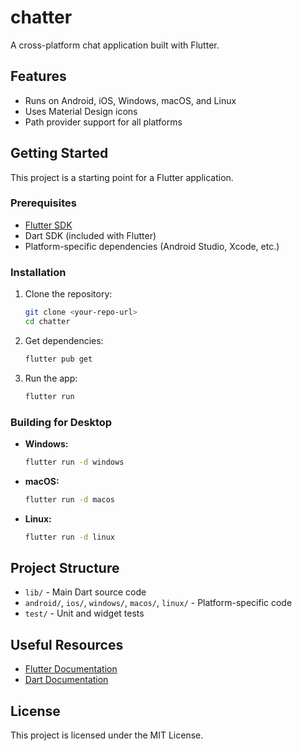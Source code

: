# chatter

A cross-platform chat application built with Flutter.

## Features

- Runs on Android, iOS, Windows, macOS, and Linux
- Uses Material Design icons
- Path provider support for all platforms

## Getting Started

This project is a starting point for a Flutter application.

### Prerequisites

- [Flutter SDK](https://docs.flutter.dev/get-started/install)
- Dart SDK (included with Flutter)
- Platform-specific dependencies (Android Studio, Xcode, etc.)

### Installation

1. Clone the repository:

   ```sh
   git clone <your-repo-url>
   cd chatter
   ```

2. Get dependencies:

   ```sh
   flutter pub get
   ```

3. Run the app:
   ```sh
   flutter run
   ```

### Building for Desktop

- **Windows:**
  ```sh
  flutter run -d windows
  ```
- **macOS:**
  ```sh
  flutter run -d macos
  ```
- **Linux:**
  ```sh
  flutter run -d linux
  ```

## Project Structure

- `lib/` - Main Dart source code
- `android/`, `ios/`, `windows/`, `macos/`, `linux/` - Platform-specific code
- `test/` - Unit and widget tests

## Useful Resources

- [Flutter Documentation](https://docs.flutter.dev/)
- [Dart Documentation](https://dart.dev/guides)

## License

This project is licensed under the MIT License.
